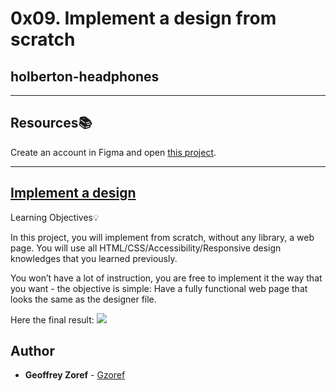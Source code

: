 # 0x09. Implement a design from scratch

## holberton-headphones

---

## Resources📚
Create an account in Figma and open [this project]((https://www.figma.com/file/gkWRcFqkwtruWZgSfnnHF0/Holberton-School---Headphone-company)
).


---
## [Implement a design](https://intranet.hbtn.io/concepts/220)


Learning Objectives💡

In this project, you will implement from scratch, without any library, a web page. You will use all HTML/CSS/Accessibility/Responsive design knowledges that you learned previously.

You won’t have a lot of instruction, you are free to implement it the way that you want - the objective is simple: Have a fully functional web page that looks the same as the designer file.

Here the final result:
<img src="https://holbertonintranet.s3.amazonaws.com/uploads/medias/2020/2/60df485eb772ecbad54a.jpg?X-Amz-Algorithm=AWS4-HMAC-SHA256&X-Amz-Credential=AKIARDDGGGOUWMNL5ANN%2F20200904%2Fus-east-1%2Fs3%2Faws4_request&X-Amz-Date=20200904T203032Z&X-Amz-Expires=86400&X-Amz-SignedHeaders=host&X-Amz-Signature=b4b86b40c66c884500bf7cc6dd054fef63c68b507673a19477d50d21ee4e0dcb">

## Author
* **Geoffrey Zoref** - [Gzoref](https://github.com/Gzoref)